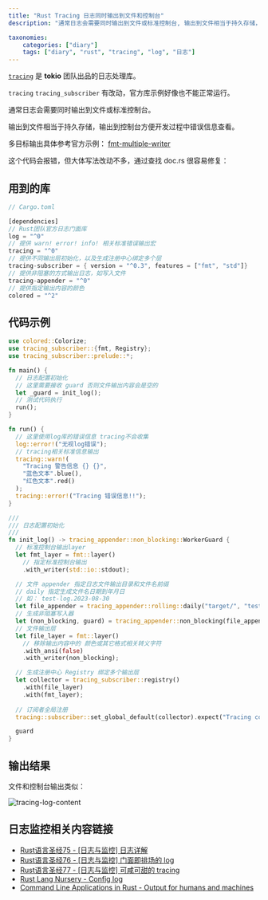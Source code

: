 ```yaml
---
title: "Rust Tracing 日志同时输出到文件和控制台"
description: "通常日志会需要同时输出到文件或标准控制台, 输出到文件相当于持久存储，输出到控制台方便开发过程中错误信息查看。官方库示例好像不能正常运行"

taxonomies:
    categories: ["diary"]
    tags: ["diary", "rust", "tracing", "log", "日志"]
---
```


[`tracing`](https://github.com/tokio-rs/tracing) 是 **tokio** 团队出品的日志处理库。

`tracing` `tracing_subscriber` 有改动，官方库示例好像也不能正常运行。

通常日志会需要同时输出到文件或标准控制台。

输出到文件相当于持久存储，输出到控制台方便开发过程中错误信息查看。

多目标输出具体参考官方示例： [fmt-multiple-writer](https://github.com/tokio-rs/tracing/blob/master/examples/examples/fmt-multiple-writers.rs)

这个代码会报错，但大体写法改动不多，通过查找 doc.rs 很容易修复：

## 用到的库

```rust
// Cargo.toml

[dependencies]
// Rust团队官方日志门面库
log = "^0"
// 提供 warn! error! info! 相关标准错误输出宏
tracing = "^0"
// 提供不同输出层初始化，以及生成注册中心绑定多个层
tracing-subscriber = { version = "^0.3", features = ["fmt", "std"]}
// 提供非阻塞的方式输出日志，如写入文件
tracing-appender = "^0"
// 提供指定输出内容的颜色
colored = "^2"
```

## 代码示例

```rust
use colored::Colorize;
use tracing_subscriber::{fmt, Registry};
use tracing_subscriber::prelude::*;

fn main() {
  // 日志配置初始化
  // 这里需要接收 guard 否则文件输出内容会是空的
  let _guard = init_log();
  // 测试代码执行
  run();
}

fn run() {
  // 这里使用log库的错误信息 tracing不会收集
  log::error!("无视log错误");
  // tracing相关标准信息输出
  tracing::warn!(
    "Tracing 警告信息 {} {}",
    "蓝色文本".blue(),
    "红色文本".red()
  );
  tracing::error!("Tracing 错误信息!!");
}

///
/// 日志配置初始化
///
fn init_log() -> tracing_appender::non_blocking::WorkerGuard {
  // 标准控制台输出layer
  let fmt_layer = fmt::layer()
    // 指定标准控制台输出
    .with_writer(std::io::stdout);

  // 文件 appender 指定日志文件输出目录和文件名前缀 
  // daily 指定生成文件名日期到年月日
  // 如： test-log.2023-08-30
  let file_appender = tracing_appender::rolling::daily("target/", "test-log"); 
  // 生成非阻塞写入器
  let (non_blocking, guard) = tracing_appender::non_blocking(file_appender);
  // 文件输出层
  let file_layer = fmt::layer()
    // 移除输出内容中的 颜色或其它格式相关转义字符
    .with_ansi(false)
    .with_writer(non_blocking);

  // 生成注册中心 Registry 绑定多个输出层
  let collector = tracing_subscriber::registry()
    .with(file_layer)
    .with(fmt_layer);
  
  // 订阅者全局注册
  tracing::subscriber::set_global_default(collector).expect("Tracing collect error");

  guard
}

```

## 输出结果

文件和控制台输出类似：

![tracing-log-content](https://oicnp.oss-cn-shanghai.aliyuncs.com/blog/2023/tracing-log.png)

## 日志监控相关内容链接

* [Rust语言圣经75 - [日志与监控] 日志详解](https://zhuanlan.zhihu.com/p/496025829)
* [Rust语言圣经76 - [日志与监控] 门面即排场的 log](https://zhuanlan.zhihu.com/p/496027284)
* [Rust语言圣经77 - [日志与监控] 可咸可甜的 tracing](https://zhuanlan.zhihu.com/p/496028010)
* [Rust Lang Nursery - Config log](https://rust-lang-nursery.github.io/rust-cookbook/development_tools/debugging/config_log.html)
* [Command Line Applications in Rust - Output for humans and machines](https://rust-cli.github.io/book/tutorial/output.html)

